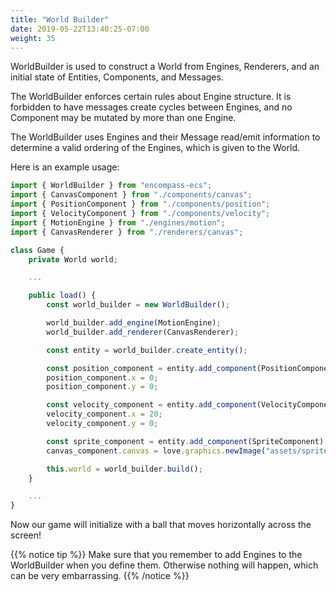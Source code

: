 ```yaml
---
title: "World Builder"
date: 2019-05-22T13:40:25-07:00
weight: 35
---
```


WorldBuilder is used to construct a World from Engines, Renderers, and an initial state of Entities, Components, and Messages.

The WorldBuilder enforces certain rules about Engine structure. It is forbidden to have messages create cycles between Engines, and no Component may be mutated by more than one Engine.

The WorldBuilder uses Engines and their Message read/emit information to determine a valid ordering of the Engines, which is given to the World.

Here is an example usage:

```ts
import { WorldBuilder } from "encompass-ecs";
import { CanvasComponent } from "./components/canvas";
import { PositionComponent } from "./components/position";
import { VelocityComponent } from "./components/velocity";
import { MotionEngine } from "./engines/motion";
import { CanvasRenderer } from "./renderers/canvas";

class Game {
    private World world;

    ...

    public load() {
        const world_builder = new WorldBuilder();

        world_builder.add_engine(MotionEngine);
        world_builder.add_renderer(CanvasRenderer);

        const entity = world_builder.create_entity();

        const position_component = entity.add_component(PositionComponent);
        position_component.x = 0;
        position_component.y = 0;

        const velocity_component = entity.add_component(VelocityComponent);
        velocity_component.x = 20;
        velocity_component.y = 0;

        const sprite_component = entity.add_component(SpriteComponent);
        canvas_component.canvas = love.graphics.newImage("assets/sprites/ball.png");

        this.world = world_builder.build();
    }

    ...
}
```

Now our game will initialize with a ball that moves horizontally across the screen!

{{% notice tip %}}
Make sure that you remember to add Engines to the WorldBuilder when you define them. Otherwise nothing will happen, which can be very embarrassing.
{{% /notice %}}
